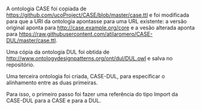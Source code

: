 A ontologia CASE foi copiada de https://github.com/ucoProject/CASE/blob/master/case.ttl e foi modificada para que a URI da ontologia apontasse para uma URL existente: a versão original aponta para http://case.example.org/core e a vesão alterada aponta para https://raw.githubusercontent.com/atilaromero/CASE-DUL/master/case.ttl.

Uma cópia da ontologia DUL foi obtida de http://www.ontologydesignpatterns.org/ont/dul/DUL.owl e salva no repositório.

Uma terceira ontologia foi criada, CASE-DUL, para especificar o alinhamento entre as duas primeiras.

Para isso, o primeiro passo foi fazer uma referência do tipo Import da CASE-DUL para a CASE e para a DUL.


